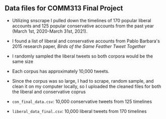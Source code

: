 ## Data files for COMM313 Final Project

* Utilizing snscrape I pulled down the timelines of 170 popular liberal accounts and 125 popular conservative accounts from the past year (March 1st, 2020-March 31st, 2021).

* I found a list of liberal and conservative accounts from Pablo Barbara's 2015 research paper, *Birds of the Same Feather Tweet Together*

* I randomly sampled the liberal tweets so both corpora would be the same size

* Each corpus has approximately 10,000 tweets.

* Since the corpus was so large, I had to scrape, random sample, and clean it on my computer locally, so I uploaded the cleaned files for both the liberal and conservative coprus

* `con_final_data.csv`: 10,000 conservative tweets from 125 timelines
* `liberal_data_final.csv`: 10,000 liberal tweets from 170 timelines
    
    